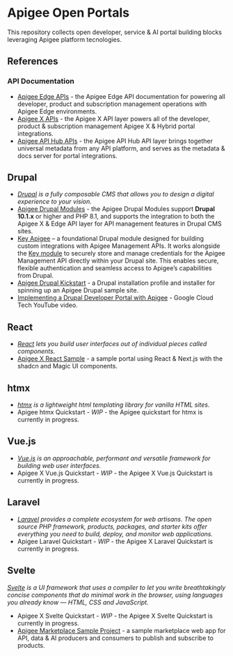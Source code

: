# Apigee Open Portals
This repository collects open developer, service & AI portal building blocks leveraging Apigee platform tecnologies.

## References
### API Documentation
- [Apigee Edge APIs](https://apidocs.apigee.com/) - the Apigee Edge API documentation for powering all developer, product and subscription management operations with Apigee Edge environments.
- [Apigee X APIs](https://cloud.google.com/apigee/docs/reference/apis/apigee/rest) - the Apigee X API layer powers all of the developer, product & subscription management Apigee X & Hybrid portal integrations.
- [Apigee API Hub APIs](https://cloud.google.com/apigee/docs/reference/apis/apihub/rest) - the Apigee API Hub API layer brings together universal metadata from any API platform, and serves as the metadata & docs server for portal integrations.
## Drupal
- *[Drupal](https://drupal.org) is a fully composable CMS that allows you to design a digital experience to your vision.*
- [Apigee Drupal Modules](https://github.com/apigee/apigee-edge-drupal) - the Apigee Drupal Modules support **Drupal 10.1.x** or higher and PHP 8.1, and supports the integration to both the Apigee X & Edge API layer for API management features in Drupal CMS sites.
- [Key Apigee](https://www.drupal.org/project/key_apigee) – a foundational Drupal module designed for building custom integrations with Apigee Management APIs. It works alongside the [Key module](https://www.drupal.org/project/key) to securely store and manage credentials for the Apigee Management API directly within your Drupal site. This enables secure, flexible authentication and seamless access to Apigee’s capabilities from Drupal.
- [Apigee Drupal Kickstart](https://www.drupal.org/docs/contributed-modules/apigee-developer-portal-kickstart/get-started-with-kickstart) - a Drupal installation profile and installer for spinning up an Apigee Drupal sample site.
- [Implementing a Drupal Developer Portal with Apigee](https://youtu.be/FV167n7FSSA?si=ew3gQgBMO-V68whP) - Google Cloud Tech YouTube video.
## React
- *[React](https://react.dev/) lets you build user interfaces out of individual pieces called components.*
- [Apigee X React Sample](https://github.com/open-portal-initiative/apigee-react-sample) - a sample portal using React & Next.js with the shadcn and Magic UI components.
## htmx
- *[htmx](https://htmx.org/) is a lightweight html templating library for vanilla HTML sites.*
- Apigee htmx Quickstart - *WIP* - the Apigee quickstart for htmx is currently in progress.
## Vue.js
- *[Vue.js](https://vuejs.org) is an approachable, performant and versatile framework for building web user interfaces.*
- Apigee X Vue.js Quickstart - *WIP* - the Apigee X Vue.js Quickstart is currently in progress.
## Laravel
- *[Laravel](https://laravel.com/) provides a complete ecosystem for web artisans. The open source PHP framework, products, packages, and starter kits offer everything you need to build, deploy, and monitor web applications.*
- Apigee Laravel Quickstart - *WIP* - the Apigee X Laravel Quickstart is currently in progress.
## Svelte
*[Svelte](https://svelte.dev) is a UI framework that uses a compiler to let you write breathtakingly concise components that do minimal work in the browser, using languages you already know — HTML, CSS and JavaScript.*
- Apigee X Svelte Quickstart - *WIP* - the Apigee X Svelte Quickstart is currently in progress.
- [Apigee Marketplace Sample Project](https://github.com/open-portal-initiative/apigee-svelte-sample) - a sample marketplace web app for API, data & AI producers and consumers to publish and subscribe to products.
